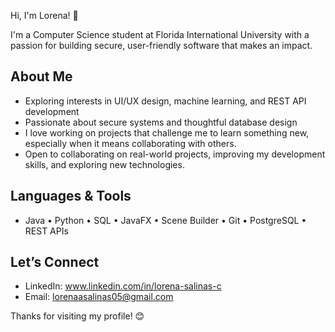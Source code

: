 Hi, I'm Lorena! 👋

I'm a Computer Science student at Florida International University with a passion for building secure, user-friendly software that makes an impact.

## About Me
- Exploring interests in UI/UX design, machine learning, and REST API development
- Passionate about secure systems and thoughtful database design
- I love working on projects that challenge me to learn something new, especially when it means collaborating with others.
- Open to collaborating on real-world projects, improving my development skills, and exploring new technologies.

## Languages & Tools
- Java • Python • SQL • JavaFX • Scene Builder • Git • PostgreSQL • REST APIs

## Let’s Connect
- LinkedIn: www.linkedin.com/in/lorena-salinas-c
- Email: lorenaasalinas05@gmail.com

Thanks for visiting my profile! 😊
